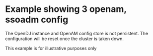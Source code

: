 # Example showing 3 openam, ssoadm config

The OpenDJ instance and OpenAM config store is not persistent. The configuration
will be reset once the cluster is taken down.

This example is for illustrative purposes only
